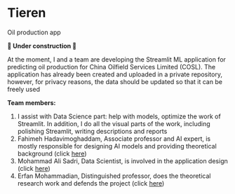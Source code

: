 # Tieren
Oil production app

**👷 Under construction 👷**

At the moment, I and a team are developing the Streamlit ML application for predicting oil production for China Oilfield Services Limited (COSL). The application has already been created and uploaded in a private repository, however, for privacy reasons, the data should be updated so that it can be freely used

**Team members:**
1. I assist with Data Science part: help with models, optimize the work of Streamlit. In addition, I do all the visual parts of the work, including polishing Streamlit, writing descriptions and reports
2. Fahimeh Hadavimoghaddam, Associate professor and AI expert, is mostly responsible for designing AI models and providing theoretical background (click [here](https://scholar.google.com/citations?user=kZSXOkcAAAAJ&hl=en))
3. Mohammad Ali Sadri, Data Scientist, is involved in the application design (click [here](https://ir.linkedin.com/in/mohammad-ali-sadri-77586b80))
4. Erfan Mohammadian, Distinguished professor, does the theoretical research work and defends the project (click [here](https://cn.linkedin.com/in/erfan-mohammadian-1b587267))
